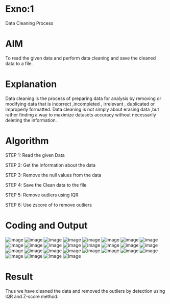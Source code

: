 # Exno:1
Data Cleaning Process

# AIM
To read the given data and perform data cleaning and save the cleaned data to a file.

# Explanation
Data cleaning is the process of preparing data for analysis by removing or modifying data that is incorrect ,incompleted , irrelevant , duplicated or improperly formatted. Data cleaning is not simply about erasing data ,but rather finding a way to maximize datasets accuracy without necessarily deleting the information.

# Algorithm
STEP 1: Read the given Data

STEP 2: Get the information about the data

STEP 3: Remove the null values from the data

STEP 4: Save the Clean data to the file

STEP 5: Remove outliers using IQR

STEP 6: Use zscore of to remove outliers

# Coding and Output
![image](https://github.com/user-attachments/assets/be501290-e1d4-4930-aba3-0f3b659dbe07)
![image](https://github.com/user-attachments/assets/111f1a5d-cea5-4b48-9bd7-31bd8161c935)
![image](https://github.com/user-attachments/assets/6a637ad0-aa3a-4a3e-a51a-7b9b07331dbf)
![image](https://github.com/user-attachments/assets/d34160dc-b298-4452-9d7f-5e709930ccc1)
![image](https://github.com/user-attachments/assets/59b5d624-7bd9-4e7b-9b16-9674b55379ab)
![image](https://github.com/user-attachments/assets/514b45df-e808-4437-911e-d49676bea631)
![image](https://github.com/user-attachments/assets/d839eb6d-f672-493b-8ba9-e2144677464b)
![image](https://github.com/user-attachments/assets/eb1e780a-db3d-4760-9a39-e5e91715806c)
![image](https://github.com/user-attachments/assets/03497524-e0fc-4480-8a10-d84727c5a54d)
![image](https://github.com/user-attachments/assets/c85ee147-9b9e-44fb-9e07-ca04ca49f1f7)
![image](https://github.com/user-attachments/assets/a91895e8-03b7-4767-b4bf-62bbc5fc7516)
![image](https://github.com/user-attachments/assets/32bbf7db-81f1-4c75-bb8c-8168eab5a125)
![image](https://github.com/user-attachments/assets/4ad83555-ebab-4612-a0f7-81b0d9a35825)
![image](https://github.com/user-attachments/assets/39da60d3-1253-4edb-89d6-f49bec8c6c63)
![image](https://github.com/user-attachments/assets/30293060-0cd9-45f4-a507-b4761c0d3ad7)
![image](https://github.com/user-attachments/assets/dc323092-d1be-4a00-963d-80fe8d21ad0d)
![image](https://github.com/user-attachments/assets/0338cbee-0922-418a-bfae-d8ba42202867)
![image](https://github.com/user-attachments/assets/209049b8-3493-4a55-bb29-d7ae5d66cb85)
![image](https://github.com/user-attachments/assets/50758f86-4299-457d-9103-6abf32b3b284)
![image](https://github.com/user-attachments/assets/443ba855-2a4c-45a1-95b7-26ac01239bf5)
![image](https://github.com/user-attachments/assets/1c164b03-db18-4700-935c-ccdb0bea907c)
![image](https://github.com/user-attachments/assets/a550259b-b5b0-41d4-a7c5-46220c992a91)
![image](https://github.com/user-attachments/assets/ac33a6f1-e426-427a-8d47-17eda8e2c63c)
![image](https://github.com/user-attachments/assets/b86fa162-8bc5-4ecf-8f76-dd040da636eb)
![image](https://github.com/user-attachments/assets/9c455474-cc2f-4a5d-bf9d-255a63013017)
![image](https://github.com/user-attachments/assets/4fea4499-bf57-4cea-bd3e-adfe792468d6)
![image](https://github.com/user-attachments/assets/819538cc-e011-42cc-82b2-0d2899be29ff)
![image](https://github.com/user-attachments/assets/d9a8f16c-eb0b-4cfa-97bc-33a198fe77a0)


# Result
Thus we have cleaned the data and removed the outliers by detection using IQR and Z-score method.
